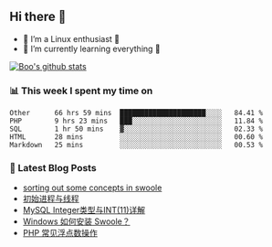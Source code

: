 ## Hi there 👋
* 🔭 I’m a Linux enthusiast 🐧️
* 🏃️ I’m currently learning everything 🏃️

[![Boo's github stats](https://github-readme-stats.vercel.app/api?username=0xAiKang)](https://github.com/anuraghazra/github-readme-stats)

<!-- [![Most Used Langs](https://github-readme-stats.vercel.app/api/top-langs/?username=0xAiKang)](https://github.com/anuraghazra/github-readme-stats) -->

### 📊 This week I spent my time on
<!--START_SECTION:waka-->
```text
Other      66 hrs 59 mins  █████████████████████░░░░   84.41 % 
PHP        9 hrs 23 mins   ███░░░░░░░░░░░░░░░░░░░░░░   11.84 % 
SQL        1 hr 50 mins    ▓░░░░░░░░░░░░░░░░░░░░░░░░   02.33 % 
HTML       28 mins         ░░░░░░░░░░░░░░░░░░░░░░░░░   00.60 % 
Markdown   25 mins         ░░░░░░░░░░░░░░░░░░░░░░░░░   00.53 % 
```
<!--END_SECTION:waka-->

### 📕 Latest Blog Posts
<!-- BLOG-POST-LIST:START -->
- [sorting out some concepts in swoole](https://www.0x2beace.com/sorting-out-some-concepts-in-swoole/)
- [初始进程与线程](https://www.0x2beace.com/initial-process-and-thread/)
- [MySQL Integer类型与INT(11)详解](https://www.0x2beace.com/mysql-integer-type-and-int-11-detailed-explanation/)
- [Windows 如何安装 Swoole？](https://www.0x2beace.com/how-to-install-swoole-on-windows/)
- [PHP 常见浮点数操作](https://www.0x2beace.com/php-common-floating-point-operations/)
<!-- BLOG-POST-LIST:END -->

